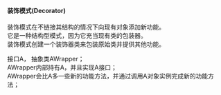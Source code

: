 #### 装饰模式(Decorator)  

装饰模式在不链接其结构的情况下向现有对象添加新功能。  
它是一种结构型模式，因为它充当现有类的包装器。  
装饰模式创建一个装饰器类来包装原始类并提供其他功能。  
 
 接口A， 抽象类AWrapper；  
 AWrapper内部持有A，并且实现A接口；  
 AWrapper会比A多一些新的功能方法，并通过调用A对象实例完成新的功能方法；    
 